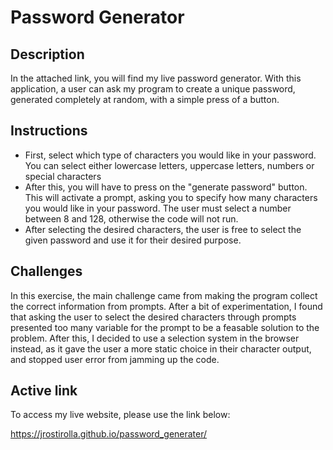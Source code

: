 # Password Generator

## Description
In the attached link, you will find my live password generator. With this application, a user can ask my program to create a unique password, generated completely at random, with a simple press of a button. 

## Instructions
* First, select which type of characters you would like in your password. You can select either lowercase letters, uppercase letters, numbers or special characters
* After this, you will have to press on the "generate password" button. This will activate a prompt, asking you to specify how many characters you would like in your password. The user must select a number between 8 and 128, otherwise the code will not run.
* After selecting the desired characters, the user is free to select the given password and use it for their desired purpose.

## Challenges
In this exercise, the main challenge came from making the program collect the correct information from prompts. After a bit of experimentation, I found that asking the user to select the desired characters through prompts presented too many variable for the prompt to be a feasable solution to the problem. After this, I decided to use a selection system in the browser instead, as it gave the user a more static choice in their character output, and stopped user error from jamming up the code.

## Active link
To access my live website, please use the link below:

https://jrostirolla.github.io/password_generater/
